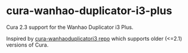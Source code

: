 # cura-wanhao-duplicator-i3-plus
Cura 2.3 support for the Wanhao Duplicator i3 Plus.

Inspired by [cura-wanhaoduplicatori3 repo](https://github.com/johnrees/cura-wanhaoduplicatori3) which supports older (<=2.1) versions of Cura.
